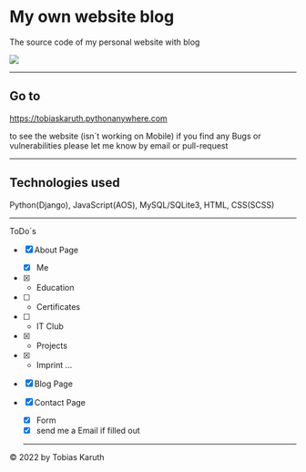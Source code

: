 # My own website blog
The source code of my personal website with blog

<img sice="10%" src="https://github.com/TKAMING/Tobias-Karuth-website_blog/blob/main/static/media/my-website-home.png">

---

## Go to

  https://tobiaskaruth.pythonanywhere.com
  
to see the website (isn´t working on Mobile)
if you find any Bugs or vulnerabilities please let me know by email or pull-request

---

## Technologies used
Python(Django), JavaScript(AOS), MySQL/SQLite3, HTML, CSS(SCSS)

---

ToDo´s

- [x] About Page
  - [x] Me
- [x]  - Education
- [ ]  - Certificates
- [ ]  - IT Club
- [x]  - Projects
- [x]  - Imprint ...
  
- [x] Blog Page
- [x] Contact Page
  - [x] Form
  - [x] send me a Email if filled out
  
  ---
  
  <!-- copyright -->
© 2022 by Tobias Karuth

